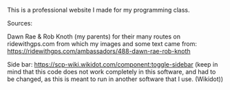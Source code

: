 This is a professional website I made for my programming class.

Sources:

Dawn Rae & Rob Knoth (my parents) for their many routes on ridewithgps.com from which my images and some text came from: https://ridewithgps.com/ambassadors/488-dawn-rae-rob-knoth

Side bar:
  https://scp-wiki.wikidot.com/component:toggle-sidebar (keep in mind that this code does not work completely in this software, and had to be changed, as this is meant to run in another software that I use. (Wikidot))
